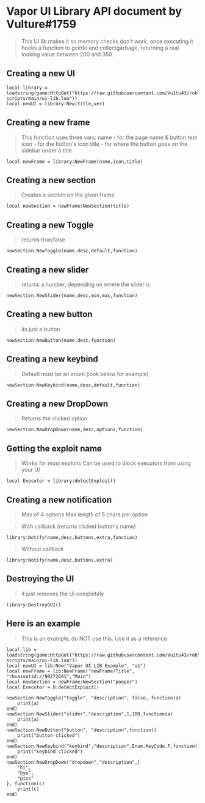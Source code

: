 # Vapor UI Library API document by Vulture#1759

> This UI lib makes it so memory checks don't work, once executing it hooks a function to gcinfo and collectgarbage, returning a real looking value between 200 and 350.

## Creating a new UI

```
local library = loadstring(game:HttpGet("https://raw.githubusercontent.com/Vu1tu43/roblox-scripts/main/ui-lib.lua"))
local newUI = library:New(title,ver)
```

## Creating a new frame

> This function uses three vars:
> name - for the page name & button text
> icon - for the button's icon
> title - for where the button goes on the sidebar under a title

```
local newFrame = library:NewFrame(name,icon,title)
```

## Creating a new section

> Creates a section on the given frame

```
local newSection = newFrame:NewSection(title)
```

## Creating a new Toggle

> returns true/false

```
newSection:NewToggle(name,desc,default,function)
```

## Creating a new slider

> returns a number, depending on where the slider is

```
newSection:NewSlider(name,desc,min,max,function)
```

## Creating a new button

> its just a button

```
newSection:NewButton(name,desc,function)
```

## Creating a new keybind

> Default must be an enum (look below for example)

```
newSection:NewKeybind(name,desc,default,function)
```

## Creating a new DropDown

> Returns the clicked option

```
newSection:NewDropDown(name,desc,options,function)
```

## Getting the exploit name

> Works for most exploits
> Can be used to block executors from using your UI

```
local Executor = library:detectExploit()
```

## Creating a new notification

> Max of 4 options
> Max length of 5 chars per option

> With callback (returns clicked button's name)

```
library:Notify(name,desc,buttons,extra,function)
```

> Without callback

```
library:Notify(name,desc,buttons,extra)
```

## Destroying the UI

> it just removes the UI completely

```
library:DestroyGUI()
```

## Here is an example

> This is an example, do NOT use this. Use it as a reference

```
local lib = loadstring(game:HttpGet("https://raw.githubusercontent.com/Vu1tu43/roblox-scripts/main/ui-lib.lua"))
local newUI = lib:New("Vapor UI LIB Example", "v1")
local newFrame = lib:NewFrame("newFrame/Title", "rbxassetid://90272641","Main")
local newSection = newFrame:NewSection("pooper")
local Executor = b:detectExploit()

newSection:NewToggle("toggle", "description", false, function(a)
    print(a)
end)
newSection:NewSlider("slider","description",1,100,function(a)
    print(a)
end)
newSection:NewButton("button", "description",function()
    print("button clicked")
end)
newSection:NewKeybind("keybind","description",Enum.KeyCode.F,function()
    print("keybind clicked")
end)
newSection:NewDropDown("dropdown","description",{
    "hi",
    "bye",
    "piss"
}, function(c)
    print(c)
end)
```
